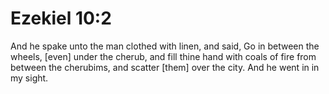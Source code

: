 # Ezekiel 10:2

And he spake unto the man clothed with linen, and said, Go in between the wheels, [even] under the cherub, and fill thine hand with coals of fire from between the cherubims, and scatter [them] over the city. And he went in in my sight.